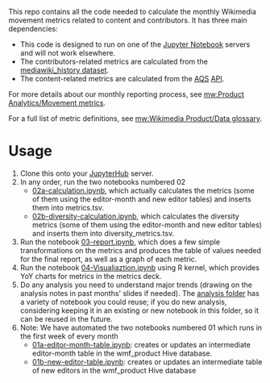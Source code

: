 This repo contains all the code needed to calculate the monthly Wikimedia movement metrics related to content and contributors. It has three main dependencies:
* This code is designed to run on one of the [Jupyter Notebook](https://wikitech.wikimedia.org/wiki/SWAP) servers and will not work elsewhere.
* The contributors-related metrics are calculated from the [mediawiki_history dataset](https://wikitech.wikimedia.org/wiki/Analytics/Data_Lake/Edits/Mediawiki_history). 
* The content-related metrics are calculated from the [AQS](https://wikitech.wikimedia.org/wiki/Analytics/Systems/AQS) [API](https://wikimedia.org/api).

For more details about our monthly reporting process, see [mw:Product Analytics/Movement metrics](https://www.mediawiki.org/wiki/Product_Analytics/Movement_metrics).

For a full list of metric definitions, see [mw:Wikimedia Product/Data glossary](https://www.mediawiki.org/wiki/Wikimedia_Product/Data_glossary).

# Usage
1. Clone this onto your [JupyterHub](https://wikitech.wikimedia.org/wiki/SWAP) server.
2. In any order, run the two notebooks numbered 02
    * [02a-calculation.ipynb](02a-calculation.ipynb), which actually calculates the metrics (some of them using the editor-month and new editor tables) and inserts them into metrics.tsv.
    * [02b-diversity-calculation.ipynb](02b-diversity-calculation.ipynb), which calculates the diversity metrics (some of them using the editor-month and new editor tables) and inserts them into diversity_metrics.tsv.
3. Run the notebook [03-report.ipynb](03-report.ipynb), which does a few simple transformations on the metrics and produces the table of values needed for the final report, as well as a graph of each metric.
4. Run the notebook [04-Visualiaztion.ipynb](03-Visualzation.ipynb) using R kernel, which provides YoY charts for metrics in the metrics deck.
5. Do any analysis you need to understand major trends (drawing on the analysis notes in past months' slides if needed). The [analysis folder](analysis) has a variety of notebook you could reuse; if you do new analysis, considering keeping it in an existing or new notebook in this folder, so it can be reused in the future.
6. Note: We have automated the two notebooks numbered 01 which runs in the first week of every month 
    * [01a-editor-month-table.ipynb](01a-editor-month-table.ipynb): creates or updates an intermediate editor-month table in the wmf_product Hive database.
    * [01b-new-editor-table.ipynb](01b-new-editor-table.ipynb): creates or updates an intermediate table of new editors in the wmf_product Hive database
